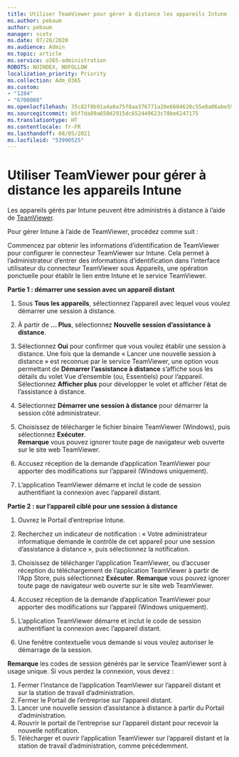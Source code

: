 ```yaml
---
title: Utiliser TeamViewer pour gérer à distance les appareils Intune
ms.author: pebaum
author: pebaum
manager: scotv
ms.date: 07/28/2020
ms.audience: Admin
ms.topic: article
ms.service: o365-administration
ROBOTS: NOINDEX, NOFOLLOW
localization_priority: Priority
ms.collection: Adm_O365
ms.custom:
- "1284"
- "6700008"
ms.openlocfilehash: 35c82f8b91a4a0a75f8aa376771a20e6684620c55e8a06abe59db22cab945139
ms.sourcegitcommit: b5f7da89a650d2915dc652449623c78be6247175
ms.translationtype: HT
ms.contentlocale: fr-FR
ms.lasthandoff: 08/05/2021
ms.locfileid: "53990525"
---
```

# <a name="use-teamviewer-to-remotely-administer-intune-devices"></a>Utiliser TeamViewer pour gérer à distance les appareils Intune

Les appareils gérés par Intune peuvent être administrés à distance à l’aide de [TeamViewer](https://www.teamviewer.com/).

Pour gérer Intune à l’aide de TeamViewer, procédez comme suit : 

Commencez par obtenir les informations d’identification de TeamViewer pour configurer le connecteur TeamViewer sur Intune. Cela permet à l’administrateur d’entrer des informations d’identification dans l’interface utilisateur du connecteur TeamViewer sous Appareils, une opération ponctuelle pour établir le lien entre Intune et le service TeamViewer.

**Partie 1 : démarrer une session avec un appareil distant**

1. Sous **Tous les appareils**, sélectionnez l’appareil avec lequel vous voulez démarrer une session à distance.
2. À partir de **... Plus**, sélectionnez **Nouvelle session d’assistance à distance**.
3. Sélectionnez **Oui** pour confirmer que vous voulez établir une session à distance.
    Une fois que la demande « Lancer une nouvelle session à distance » est reconnue par le service TeamViewer, une option vous permettant de **Démarrer l’assistance à distance** s’affiche sous les détails du volet Vue d’ensemble (ou, Essentiels) pour l’appareil. Sélectionnez **Afficher plus** pour développer le volet et afficher l’état de l’assistance à distance.
4. Sélectionnez **Démarrer une session à distance** pour démarrer la session côté administrateur.
5. Choisissez de télécharger le fichier binaire TeamViewer (Windows), puis sélectionnez **Exécuter**.<br/>
    **Remarque** vous pouvez ignorer toute page de navigateur web ouverte sur le site web TeamViewer.

6. Accusez réception de la demande d’application TeamViewer pour apporter des modifications sur l’appareil (Windows uniquement).
7. L’application TeamViewer démarre et inclut le code de session authentifiant la connexion avec l’appareil distant.

**Partie 2 : sur l’appareil ciblé pour une session à distance**

1. Ouvrez le Portail d’entreprise Intune.
2. Recherchez un indicateur de notification : « Votre administrateur informatique demande le contrôle de cet appareil pour une session d’assistance à distance », puis sélectionnez la notification.
3. Choisissez de télécharger l’application TeamViewer, ou d’accuser réception du téléchargement de l’application TeamViewer à partir de l’App Store, puis sélectionnez **Exécuter**.
    **Remarque** vous pouvez ignorer toute page de navigateur web ouverte sur le site web TeamViewer.

4. Accusez réception de la demande d’application TeamViewer pour apporter des modifications sur l’appareil (Windows uniquement).
5. L’application TeamViewer démarre et inclut le code de session authentifiant la connexion avec l’appareil distant.
6. Une fenêtre contextuelle vous demande si vous voulez autoriser le démarrage de la session.

**Remarque** les codes de session générés par le service TeamViewer sont à usage unique. Si vous perdez la connexion, vous devez :

1. Fermer l’instance de l’application TeamViewer sur l’appareil distant et sur la station de travail d’administration.
2. Fermer le Portail de l’entreprise sur l’appareil distant.
3. Lancer une nouvelle session d’assistance à distance à partir du Portail d’administration.
4. Rouvrir le portail de l’entreprise sur l’appareil distant pour recevoir la nouvelle notification.
5. Télécharger et ouvrir l’application TeamViewer sur l’appareil distant et la station de travail d’administration, comme précédemment.
